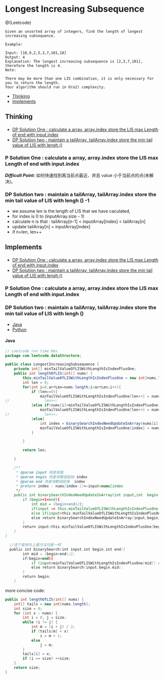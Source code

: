 # Longest Increasing Subsequence
@(Leetcode)

```
Given an unsorted array of integers, find the length of longest increasing subsequence.

Example:

Input: [10,9,2,5,3,7,101,18]
Output: 4 
Explanation: The longest increasing subsequence is [2,3,7,101], therefore the length is 4. 
Note:

There may be more than one LIS combination, it is only necessary for you to return the length.
Your algorithm should run in O(n2) complexity.
```

+ [Thinking](#1)
+ [Implements](#2)

## <p id=1>Thinking</p>

+ [DP Solution One : calculate a array, array.index store the LIS max Length of end with input.index  ](#1.1)
+ [DP Solution two : maintain a tailArray, tailArray.index store the min tail value of LIS with lengh () ](#1.2)


### <p id=1.1>P Solution One : calculate a array, array.index store the LIS max Length of end with input.index</p>

***Difficult Point:***  如何快速找到离当前点最近、并且 value 小于当前点的点(未解决)。

### <p id=1.2>DP Solution two : maintain a tailArray, tailArray.index store the min tail value of LIS with lengh () -1</p>

+ we assume len is the length of LIS that we have caculated,
+ for index is 0 to (inputArray.size - 1)
 + calculate n is that : tailArray[n-1] < inputArray[index] < tailArray[n]
 + update tailArray[n] = inputArray[index] 
 + if n=len, len++ 

## <p id=2>Implements</p>

+ [DP Solution One : calculate a array, array.index store the LIS max Length of end with input.index  ](#2.1)
+ [DP Solution two : maintain a tailArray, tailArray.index store the min tail value of LIS with lengh () ](#2.2)

### <p id=2.1>P Solution One : calculate a array, array.index store the LIS max Length of end with input.index</p>

### <p id=2.2>DP Solution two : maintain a tailArray, tailArray.index store the min tail value of LIS with lengh ()</p>

+ [Java](#2.2.1)
+ [Python](#2.2.2)

#### <p id=2.2.1>Java</p>

```java
// Leetcode run time 0ms
package com.leetcode.dataStructure;

public class LongestIncreasingSubsequence {
    private int[] minTailValueOfLISWithLengthIsIndexPlusOne;
    public int lengthOfLIS(int[] nums) {
        this.minTailValueOfLISWithLengthIsIndexPlusOne = new int[nums.length];
        int len = 0;
        for(int i=0,arrLen=nums.length;i<arrLen;i++){
            if (len==0){
                minTailValueOfLISWithLengthIsIndexPlusOne[len++] = nums[i];
//                len++;
            }else if(nums[i]>minTailValueOfLISWithLengthIsIndexPlusOne[len-1]){
                minTailValueOfLISWithLengthIsIndexPlusOne[len++] = nums[i];
//                len++;
            }else{
                int index = binarySearchIndexNeedUpdateInArray(nums[i],0,len-1);
                minTailValueOfLISWithLengthIsIndexPlusOne[index] = nums[i];
            }

        }

        return len;

    }

    /**
     * @param input 待查询值
     * @param begin 待查询数组起始 index
     * @param end 待查询数组结束  index
     * @return index : nums[index-1]<=input<nums[index
     */
    public int binarySearchIndexNeedUpdateInArray(int input,int  begin ,int end){
        if (begin+1<end){
            int mid = (begin+end)/2;
            if(input == this.minTailValueOfLISWithLengthIsIndexPlusOne[mid]) return mid;
            else if(input>this.minTailValueOfLISWithLengthIsIndexPlusOne[mid]) return binarySearchIndexNeedUpdateInArray(input,mid,end);
            else return binarySearchIndexNeedUpdateInArray(input,begin,mid);
        }
        return input>this.minTailValueOfLISWithLengthIsIndexPlusOne[begin] ? end : begin;
    }
}

  //这个查询与上面方法功能一样
  public int binarySearch(int input,int begin,int end){
        int mid = (begin+end)/2;
        if(begin<end){
            if (input>minTailValueOfLISWithLengthIsIndexPlusOne[mid]) return binarySearch(input,mid+1,end);
            else return binarySearch(input,begin,mid);
        }
        return begin;
    }
```

more concise code:

```java
public int lengthOfLIS(int[] nums) {
    int[] tails = new int[nums.length];
    int size = 0;
    for (int x : nums) {
        int i = 0, j = size;
        while (i != j) {
            int m = (i + j) / 2;
            if (tails[m] < x)
                i = m + 1;
            else
                j = m;
        }
        tails[i] = x;
        if (i == size) ++size;
    }
    return size;
}
```